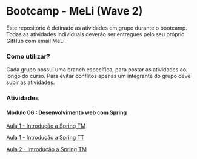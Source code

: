 # Bootcamp - MeLi (Wave 2)


Este repositório é detinado as atividades em grupo durante o bootcamp.
Todas as atividades individuais deverão ser entregues pelo seu próprio GitHub com email MeLi.


### Como utilizar?


Cada grupo possuí uma branch específica, para postar as atividades ao longo do curso. 
Para evitar conflitos apenas um integrante do grupo deve subir as atividades.

### Atividades

#### Modulo 06 : Desenvolvimento web com Spring
[Aula 1 - Introdução a Spring TM](https://github.com/wagnernegrao/bootcamp-meli/tree/main/aulas-spring/Modulo06/Aula01-TM/Equipe/numerosRomanos)

[Aula 1 - Introdução a Spring TT](https://github.com/wagnernegrao/bootcamp-meli/tree/main/aulas-spring/Modulo06/Aula01-TT/Equipe/codigoMorse)

[Aula 2 - Introdução a Spring TM](https://github.com/LarissaGMalagoli/calculadoraMetrosQuadrados)
